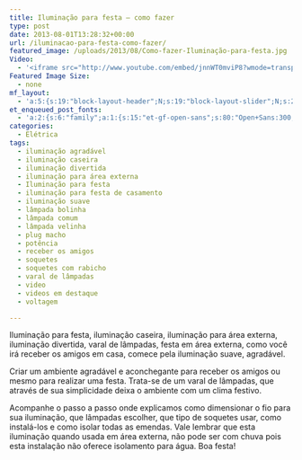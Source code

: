 ```yaml
---
title: Iluminação para festa – como fazer
type: post
date: 2013-08-01T13:28:32+00:00
url: /iluminacao-para-festa-como-fazer/
featured_image: /uploads/2013/08/Como-fazer-Iluminação-para-festa.jpg
Video:
  - '<iframe src="http://www.youtube.com/embed/jnnWT0mviP8?wmode=transparent" frameborder="0" width="620" height="380"></iframe>'
Featured Image Size:
  - none
mf_layout:
  - 'a:5:{s:19:"block-layout-header";N;s:19:"block-layout-slider";N;s:22:"block-layout-structure";s:10:"full-width";s:25:"block-layout-left_sidebar";s:12:"blog-sidebar";s:26:"block-layout-right_sidebar";s:12:"blog-sidebar";}'
et_enqueued_post_fonts:
  - 'a:2:{s:6:"family";a:1:{s:15:"et-gf-open-sans";s:80:"Open+Sans:300,300italic,regular,italic,600,600italic,700,700italic,800,800italic";}s:6:"subset";a:2:{i:0;s:5:"latin";i:1;s:9:"latin-ext";}}'
categories:
  - Elétrica
tags:
  - iluminação agradável
  - iluminação caseira
  - iluminação divertida
  - iluminação para área externa
  - Iluminação para festa
  - iluminação para festa de casamento
  - iluminação suave
  - lâmpada bolinha
  - lâmpada comum
  - lâmpada velinha
  - plug macho
  - potência
  - receber os amigos
  - soquetes
  - soquetes com rabicho
  - varal de lâmpadas
  - video
  - videos em destaque
  - voltagem

---
```

Iluminação para festa, iluminação caseira, iluminação para área externa, iluminação divertida, varal de lâmpadas, festa em área externa, como você irá receber os amigos em casa, comece pela iluminação suave, agradável.

Criar um ambiente agradável e aconchegante para receber os amigos ou mesmo para realizar uma festa. Trata-se de um varal de lâmpadas, que através de sua simplicidade deixa o ambiente com um clima festivo.

Acompanhe o passo a passo onde explicamos como dimensionar o fio para sua iluminação, que lâmpadas escolher, que tipo de soquetes usar, como instalá-los e como isolar todas as emendas. Vale lembrar que esta iluminação quando usada em área externa, não pode ser com chuva pois esta instalação não oferece isolamento para água. Boa festa!